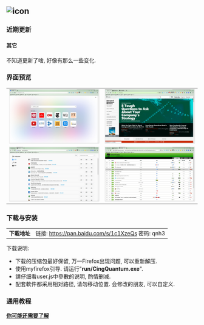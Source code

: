 ## ![icon](../../img/icon.jpg)

### 近期更新

#### 其它

不知道更新了啥, 好像有那么一些变化.

### 界面预览

| | |
| :-- | :-- |
| ![](../../img/59.0a1-2017.12.18/preview-1.jpg) | ![](../../img/59.0a1-2017.12.01/preview-2.jpg) |
| ![](../../img/59.0a1-2017.12.01/preview-3.jpg) | ![](../../img/59.0a1-2017.12.01/preview-4.jpg) |

### 下载与安装

| |  |
| :-- | :-- |
| **下載地址** | 链接: https://pan.baidu.com/s/1c1XzeQs 密码: qnh3 |

下载说明:
- 下载的压缩包最好保留, 万一Firefox出现问题, 可以重新解压.
- 使用myfirefox引导. 请运行"**run/CingQuantum.exe**".
- 請仔细看user.js中參數的说明, 酌情删减.
- 配套軟件都采用相对路径, 请勿移动位置. 会修改的朋友, 可以自定义.

### 通用教程

[**你可能还需要了解**](../..#你可能还需要了解)

